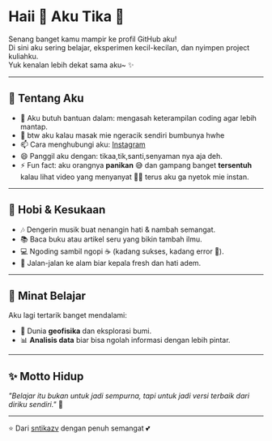 # Haii 👋 Aku Tika 🌸  

Senang banget kamu mampir ke profil GitHub aku!  
Di sini aku sering belajar, eksperimen kecil-kecilan, dan nyimpen project kuliahku.  
Yuk kenalan lebih dekat sama aku~ ✨  

---

## 🌷 Tentang Aku   
- 🤔 Aku butuh bantuan dalam: mengasah keterampilan coding agar lebih mantap.  
- 💬 btw aku kalau masak mie ngeracik sendiri bumbunya hwhe
- 📫 Cara menghubungi aku: [Instagram](https://instagram.com/sntikazv)   
- 😄 Panggil aku dengan: tikaa,tik,santi,senyaman nya aja deh.  
- ⚡ Fun fact: aku orangnya **panikan** 😅 dan gampang banget **tersentuh** kalau lihat video yang menyanyat 🥺💖 terus aku ga nyetok mie instan. 

---

## 💖 Hobi & Kesukaan
- 🎶 Dengerin musik buat nenangin hati & nambah semangat.  
- 📚 Baca buku atau artikel seru yang bikin tambah ilmu.  
- 💻 Ngoding sambil ngopi ☕ (kadang sukses, kadang error 🤭).  
- 🌿 Jalan-jalan ke alam biar kepala fresh dan hati adem.  

---

## 🌱 Minat Belajar
Aku lagi tertarik banget mendalami:  
- 🔬 Dunia **geofisika** dan eksplorasi bumi.  
- 📊 **Analisis data** biar bisa ngolah informasi dengan lebih pintar.   

---

## ✨ Motto Hidup
_"Belajar itu bukan untuk jadi sempurna, tapi untuk jadi versi terbaik dari diriku sendiri."_ 🌸  

---

⭐️ Dari [sntikazv](https://github.com/sntikazv) dengan penuh semangat 💕
